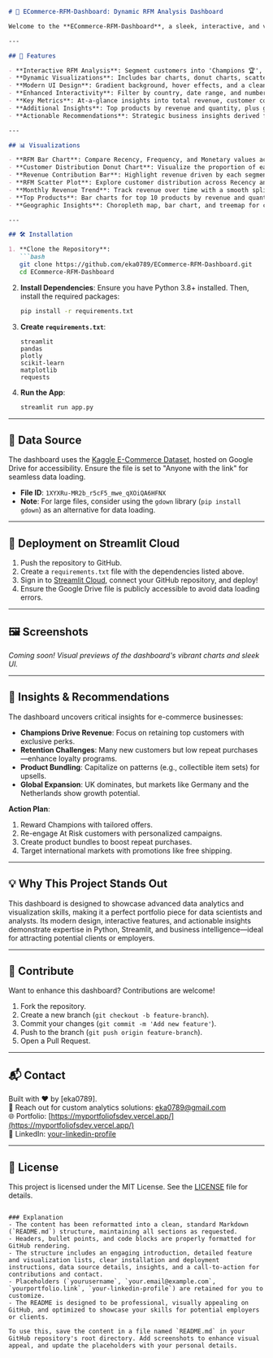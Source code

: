 ```markdown
# 🚀 ECommerce-RFM-Dashboard: Dynamic RFM Analysis Dashboard

Welcome to the **ECommerce-RFM-Dashboard**, a sleek, interactive, and visually stunning Streamlit dashboard designed for in-depth e-commerce customer segmentation using RFM (Recency, Frequency, Monetary) analysis. Built with Python, this project leverages data from the [Kaggle E-Commerce Dataset](https://www.kaggle.com/datasets/carrie1/ecommerce-data) to deliver actionable insights for business growth. With modern visualizations, a gradient-themed UI, and enhanced interactivity, this dashboard is crafted to impress and inspire!

---

## 🌟 Features

- **Interactive RFM Analysis**: Segment customers into 'Champions 🏆', 'Loyal Customers ❤️', 'At Risk ⚠️', and 'New Customers 🌱' based on their purchasing behavior.
- **Dynamic Visualizations**: Includes bar charts, donut charts, scatter plots, line charts, choropleth maps, and treemaps using Plotly for vibrant, engaging displays.
- **Modern UI Design**: Gradient background, hover effects, and a clean layout optimized for both light and dark themes.
- **Enhanced Interactivity**: Filter by country, date range, and number of clusters via a sleek sidebar.
- **Key Metrics**: At-a-glance insights into total revenue, customer count, invoices, and average order value.
- **Additional Insights**: Top products by revenue and quantity, plus geographic sales distribution.
- **Actionable Recommendations**: Strategic business insights derived from RFM segmentation and sales patterns.

---

## 📊 Visualizations

- **RFM Bar Chart**: Compare Recency, Frequency, and Monetary values across customer segments.
- **Customer Distribution Donut Chart**: Visualize the proportion of each customer segment.
- **Revenue Contribution Bar**: Highlight revenue driven by each segment.
- **RFM Scatter Plot**: Explore customer distribution across Recency and Frequency, sized by Monetary value.
- **Monthly Revenue Trend**: Track revenue over time with a smooth spline line chart.
- **Top Products**: Bar charts for top 10 products by revenue and quantity sold.
- **Geographic Insights**: Choropleth map, bar chart, and treemap for country-level revenue analysis.

---

## 🛠️ Installation

1. **Clone the Repository**:
   ```bash
   git clone https://github.com/eka0789/ECommerce-RFM-Dashboard.git
   cd ECommerce-RFM-Dashboard
   ```

2. **Install Dependencies**:
   Ensure you have Python 3.8+ installed. Then, install the required packages:
   ```bash
   pip install -r requirements.txt
   ```

3. **Create `requirements.txt`**:
   ```text
   streamlit
   pandas
   plotly
   scikit-learn
   matplotlib
   requests
   ```

4. **Run the App**:
   ```bash
   streamlit run app.py
   ```

---

## 📂 Data Source

The dashboard uses the [Kaggle E-Commerce Dataset](https://www.kaggle.com/datasets/carrie1/ecommerce-data), hosted on Google Drive for accessibility. Ensure the file is set to "Anyone with the link" for seamless data loading.

- **File ID**: `1XYXRu-MR2b_r5cF5_mwe_qXOiQA6HFNX`
- **Note**: For large files, consider using the `gdown` library (`pip install gdown`) as an alternative for data loading.

---

## 🚀 Deployment on Streamlit Cloud

1. Push the repository to GitHub.
2. Create a `requirements.txt` file with the dependencies listed above.
3. Sign in to [Streamlit Cloud](https://streamlit.io/cloud), connect your GitHub repository, and deploy!
4. Ensure the Google Drive file is publicly accessible to avoid data loading errors.

---

## 🖼️ Screenshots

*Coming soon! Visual previews of the dashboard's vibrant charts and sleek UI.*

---

## 📝 Insights & Recommendations

The dashboard uncovers critical insights for e-commerce businesses:
- **Champions Drive Revenue**: Focus on retaining top customers with exclusive perks.
- **Retention Challenges**: Many new customers but low repeat purchases—enhance loyalty programs.
- **Product Bundling**: Capitalize on patterns (e.g., collectible item sets) for upsells.
- **Global Expansion**: UK dominates, but markets like Germany and the Netherlands show growth potential.

**Action Plan**:
1. Reward Champions with tailored offers.
2. Re-engage At Risk customers with personalized campaigns.
3. Create product bundles to boost repeat purchases.
4. Target international markets with promotions like free shipping.

---

## 💡 Why This Project Stands Out

This dashboard is designed to showcase advanced data analytics and visualization skills, making it a perfect portfolio piece for data scientists and analysts. Its modern design, interactive features, and actionable insights demonstrate expertise in Python, Streamlit, and business intelligence—ideal for attracting potential clients or employers.

---

## 🤝 Contribute

Want to enhance this dashboard? Contributions are welcome!
1. Fork the repository.
2. Create a new branch (`git checkout -b feature-branch`).
3. Commit your changes (`git commit -m 'Add new feature'`).
4. Push to the branch (`git push origin feature-branch`).
5. Open a Pull Request.

---

## 📬 Contact

Built with ❤️ by [eka0789].  
📧 Reach out for custom analytics solutions: [eka0789@gmail.com](mailto:eka0789@gmail.com)  
🌐 Portfolio: [https://myportfoliofsdev.vercel.app/](https://myportfoliofsdev.vercel.app/)  
💼 LinkedIn: [your-linkedin-profile](https://www.linkedin.com/in/eka-prasetyo/)

---

## 📜 License

This project is licensed under the MIT License. See the [LICENSE](LICENSE) file for details.
```

### Explanation
- The content has been reformatted into a clean, standard Markdown (`README.md`) structure, maintaining all sections as requested.
- Headers, bullet points, and code blocks are properly formatted for GitHub rendering.
- The structure includes an engaging introduction, detailed feature and visualization lists, clear installation and deployment instructions, data source details, insights, and a call-to-action for contributions and contact.
- Placeholders (`yourusername`, `your.email@example.com`, `yourportfolio.link`, `your-linkedin-profile`) are retained for you to customize.
- The README is designed to be professional, visually appealing on GitHub, and optimized to showcase your skills for potential employers or clients.

To use this, save the content in a file named `README.md` in your GitHub repository's root directory. Add screenshots to enhance visual appeal, and update the placeholders with your personal details.